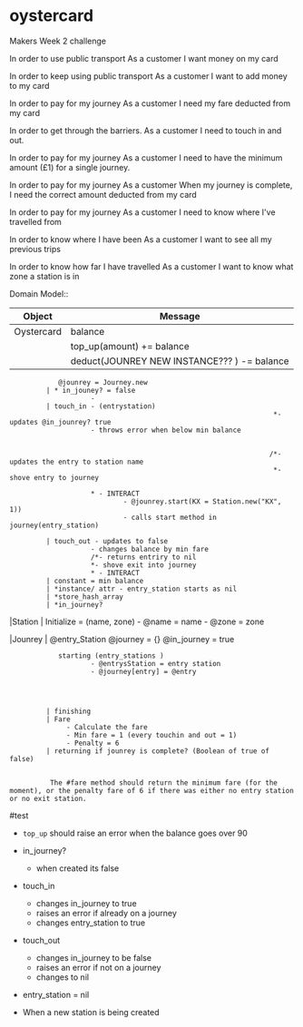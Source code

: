 # oystercard
Makers Week 2 challenge

In order to use public transport
As a customer
I want money on my card

In order to keep using public transport
As a customer
I want to add money to my card

In order to pay for my journey
As a customer
I need my fare deducted from my card

In order to get through the barriers.
As a customer
I need to touch in and out.

In order to pay for my journey
As a customer
I need to have the minimum amount (£1) for a single journey.

In order to pay for my journey
As a customer
When my journey is complete, I need the correct amount deducted from my card

In order to pay for my journey
As a customer
I need to know where I've travelled from


In order to know where I have been
As a customer
I want to see all my previous trips



In order to know how far I have travelled
As a customer
I want to know what zone a station is in




Domain Model::

| Object     | Message |
| ---        | ---   |
| Oystercard | balance |
|            | top_up(amount) += balance
             | deduct(JOUNREY NEW INSTANCE??? ) -= balance 
                @jounrey = Journey.new
             | * in_jouney? = false 
                        - 
             | touch_in - (entrystation)
                                                                     *- updates @in_jounrey? true
                        - throws error when below min balance
                       
                          
                                                                    /*- updates the entry to station name  
                                                                     *- shove entry to journey 
                        
                        * - INTERACT
                                - @jounrey.start(KX = Station.new("KX", 1))
                                - calls start method in journey(entry_station)
                                
             | touch_out - updates to false
                        - changes balance by min fare 
                        /*- returns entriry to nil 
                        *- shove exit into journey 
                        * - INTERACT 
             | constant = min balance 
             | *instance/ attr - entry_station starts as nil 
             | *store_hash_array
             | *in_journey? 


|Station     | Initialize = (name, zone)
                        - @name = name 
                        - @zone = zone 



|Jounrey     | @entry_Station
               @journey = {}
               @in_journey = true 


                starting (entry_stations )
                        - @entrysStation = entry station 
                        - @journey[entry] = @entry
                        
                        
                        
                        
             | finishing
             | Fare 
                  - Calculate the fare 
                  - Min fare = 1 (every touchin and out = 1)
                  - Penalty = 6   
             | returning if jounrey is complete? (Boolean of true of false)


              The #fare method should return the minimum fare (for the moment), or the penalty fare of 6 if there was either no entry station or no exit station.



                    
#test

- `top_up` should raise an error when the balance goes over 90

- in_journey?
  - when created its false

- touch_in
  - changes in_journey to true
  - raises an error if already on a journey
  - changes entry_station  to true 

- touch_out
  - changes in_journey to be false
  - raises an error if not on a journey
  - changes to nil 

- entry_station = nil 

- When a new station is being created 

